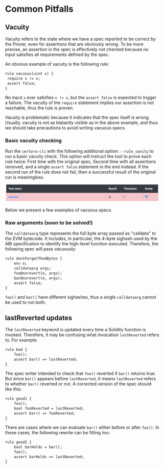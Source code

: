 Common Pitfalls
===============

Vacuity
-------

Vacuity refers to the state where we have a spec reported to be correct by the
Prover, even for assertions that are obviously wrong. To be more precise, an
assertion in the spec is effectively not checked because no input satisfies all
requirements defined by the spec.

An obvious example of vacuity is the following rule:

```cvl
rule vacuous(uint x) {   
 require x != x;  
 assert false;
}
```

No input `x` ever satisfies `x != x`, but the `assert false` is expected to
trigger a failure. The vacuity of the `require` statement implies our assertion
is not reachable, thus the rule is proven.

Vacuity is problematic because it indicates that the spec itself is wrong.
Usually, vacuity is not as blatantly visible as in the above example, and thus
we should take precautions to avoid writing vacuous specs.

### Basic vacuity checking

Run the `certora-cli` with the following additional option: `--rule_sanity` to
run a basic vacuity check. This option will instruct the tool to prove each
rule twice: First time with the original spec, Second time with all assertions
removed, and a single `assert false` statement in the end instead. If the
second run of the rule does not fail, then a successful result of the original
run is meaningless.

![](attachments/41124372/41058741.png)

Below we present a few examples of vacuous specs.

### Raw arguments (soon to be solved!)

The `calldataarg` type represents the full byte array passed as "calldata" to
the EVM bytecode. It includes, in particular, the 4-byte sighash used by the
ABI specification to identify the high-level function executed. Therefore, the
following spec will pass vacuously:

```cvl
rule dontForgetThe4Bytes {
    env e;
    calldataarg args;
    foo@norevert(e, args);
    bar@norevert(e, args);
    assert false;
}
```

`foo()` and `bar()` have different sighashes, thus a single `calldataarg`
cannot be used to run both.

lastReverted updates
--------------------

The `lastReverted` keyword is updated every time a Solidity function is
invoked. Therefore, it may be confusing what invocation `lastReverted` refers
to. For example:

```cvl
rule bad {
    foo();
    assert bar() => lastReverted;
}
```

The spec writer intended to check that `foo()` reverted if `bar()` returns
true. But since `bar()` appears before `lastReverted`, it means `lastReverted`
refers to whether `bar()` reverted or not. A corrected version of the spec
should like this:

```cvl
rule good1 {
    foo();
    bool fooReverted = lastReverted;
    assert bar() => fooReverted;
}
```

There are cases where we can evaluate `bar()` either before or after `foo()`.
In these cases, the following rewrite can be fitting too:

```cvl
rule good2 {
    bool barHolds = bar();
    foo();
    assert barHolds => lastReverted;
}
```
